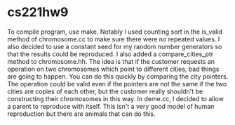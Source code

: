 # cs221hw9
To compile program, use make.
Notably I used counting sort in the is_valid method of chromosome.cc to make sure there were no repeated values. I also decided to use a constant seed for my random number generators so that the results could be reproduced. I also added a compare_cities_ptr method to chromosome.hh. The idea is that if the customer requests an operation on two chromosomes which point to different cities, bad things are going to happen. You can do this quickly by comparing the city pointers. The operation could be valid even if the pointers are not the same if the two cities are copies of each other, but the customer really shouldn't be constructing their chromosomes in this way. In deme.cc, I decided to allow a parent to reproduce with itself. This isn't a very good model of human reproduction but there are animals that can do this.